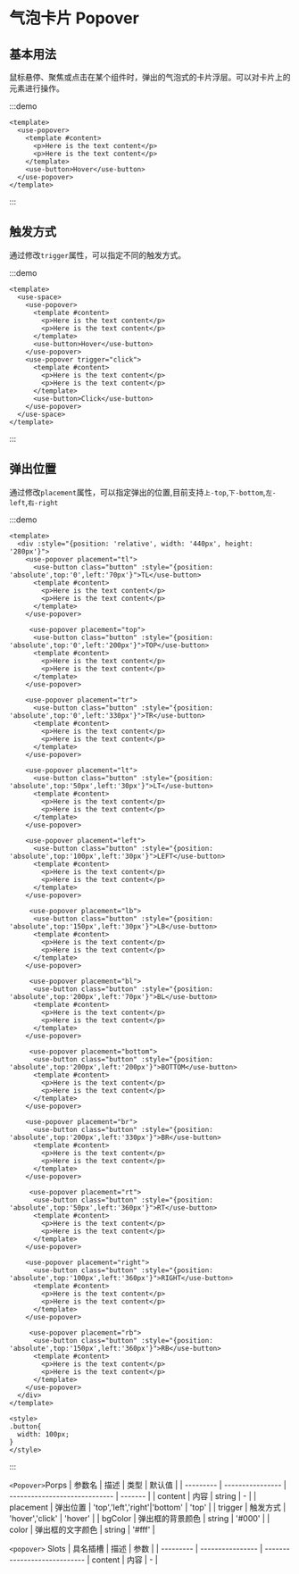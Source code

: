 <h1>气泡卡片 Popover</h1>

<h2>基本用法</h2>

鼠标悬停、聚焦或点击在某个组件时，弹出的气泡式的卡片浮层。可以对卡片上的元素进行操作。

:::demo 

```vue
<template>
  <use-popover>
    <template #content>
      <p>Here is the text content</p>
      <p>Here is the text content</p>
    </template>
    <use-button>Hover</use-button>
  </use-popover>
</template>
```
:::

<h2>触发方式</h2>

通过修改`trigger`属性，可以指定不同的触发方式。

:::demo 

```vue
<template>
  <use-space>
    <use-popover>
      <template #content>
        <p>Here is the text content</p>
        <p>Here is the text content</p>
      </template>
      <use-button>Hover</use-button>
    </use-popover>
    <use-popover trigger="click">
      <template #content>
        <p>Here is the text content</p>
        <p>Here is the text content</p>
      </template>
      <use-button>Click</use-button>
    </use-popover>
  </use-space>
</template>
```
:::

<h2>弹出位置</h2>

通过修改`placement`属性，可以指定弹出的位置,目前支持`上-top`,`下-bottom`,`左-left`,`右-right`


:::demo 

```vue
<template>
  <div :style="{position: 'relative', width: '440px', height: '280px'}">
    <use-popover placement="tl">
      <use-button class="button" :style="{position: 'absolute',top:'0',left:'70px'}">TL</use-button>
      <template #content>
        <p>Here is the text content</p>
        <p>Here is the text content</p>
      </template>
    </use-popover>

     <use-popover placement="top">
      <use-button class="button" :style="{position: 'absolute',top:'0',left:'200px'}">TOP</use-button>
      <template #content>
        <p>Here is the text content</p>
        <p>Here is the text content</p>
      </template>
    </use-popover>

    <use-popover placement="tr">
      <use-button class="button" :style="{position: 'absolute',top:'0',left:'330px'}">TR</use-button>
      <template #content>
        <p>Here is the text content</p>
        <p>Here is the text content</p>
      </template>
    </use-popover>

    <use-popover placement="lt">
      <use-button class="button" :style="{position: 'absolute',top:'50px',left:'30px'}">LT</use-button>
      <template #content>
        <p>Here is the text content</p>
        <p>Here is the text content</p>
      </template>
    </use-popover>

    <use-popover placement="left">
      <use-button class="button" :style="{position: 'absolute',top:'100px',left:'30px'}">LEFT</use-button>
      <template #content>
        <p>Here is the text content</p>
        <p>Here is the text content</p>
      </template>
    </use-popover>

     <use-popover placement="lb">
      <use-button class="button" :style="{position: 'absolute',top:'150px',left:'30px'}">LB</use-button>
      <template #content>
        <p>Here is the text content</p>
        <p>Here is the text content</p>
      </template>
    </use-popover>

     <use-popover placement="bl">
      <use-button class="button" :style="{position: 'absolute',top:'200px',left:'70px'}">BL</use-button>
      <template #content>
        <p>Here is the text content</p>
        <p>Here is the text content</p>
      </template>
    </use-popover>

     <use-popover placement="bottom">
      <use-button class="button" :style="{position: 'absolute',top:'200px',left:'200px'}">BOTTOM</use-button>
      <template #content>
        <p>Here is the text content</p>
        <p>Here is the text content</p>
      </template>
    </use-popover>

    <use-popover placement="br">
      <use-button class="button" :style="{position: 'absolute',top:'200px',left:'330px'}">BR</use-button>
      <template #content>
        <p>Here is the text content</p>
        <p>Here is the text content</p>
      </template>
    </use-popover>

     <use-popover placement="rt">
      <use-button class="button" :style="{position: 'absolute',top:'50px',left:'360px'}">RT</use-button>
      <template #content>
        <p>Here is the text content</p>
        <p>Here is the text content</p>
      </template>
    </use-popover>

    <use-popover placement="right">
      <use-button class="button" :style="{position: 'absolute',top:'100px',left:'360px'}">RIGHT</use-button>
      <template #content>
        <p>Here is the text content</p>
        <p>Here is the text content</p>
      </template>
    </use-popover>

     <use-popover placement="rb">
      <use-button class="button" :style="{position: 'absolute',top:'150px',left:'360px'}">RB</use-button>
      <template #content>
        <p>Here is the text content</p>
        <p>Here is the text content</p>
      </template>
    </use-popover>
  </div>
</template>

<style>
.button{
  width: 100px;
}
</style>
```
:::


`<Popover>`Porps
| 参数名 | 描述           | 类型                        | 默认值 |
| --------- | ---------------- | ----------------------------- | ------- |
| content   | 内容           | string                        | -       |
| placement | 弹出位置     | 'top','left','right'|'bottom' | 'top'   |
| trigger   | 触发方式     | 'hover','click'               | 'hover' |
| bgColor   | 弹出框的背景颜色 | string                        | '#000'  |
| color     | 弹出框的文字颜色 | string                        | '#fff'  |

`<popover>` Slots
| 具名插槽 | 描述           | 参数                        |
| --------- | ---------------- | ----------------------------
| content   | 内容           | -                        |
